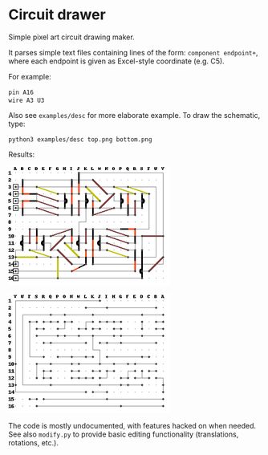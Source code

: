 # Circuit drawer
Simple pixel art circuit drawing maker.

It parses simple text files containing lines of the form: `component endpoint+`, where each
endpoint is given as Excel-style coordinate (e.g. C5).

For example:
```
pin A16
wire A3 U3
```
Also see `examples/desc` for more elaborate example. To draw the schematic, type:
```
python3 examples/desc top.png bottom.png
```
Results:

![top](examples/top.png)

![bottom](examples/bottom.png)

The code is mostly undocumented, with features hacked on when needed. See also `modify.py` to provide
basic editing functionality (translations, rotations, etc.).
